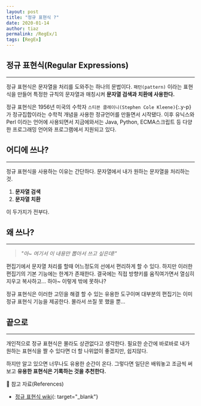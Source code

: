 ```yaml
---
layout: post
title: "정규 표현식 ?"
date: 2020-01-14
author: tiaz
permalink: /RegEx/1
tags: [RegEx]
---
```

## 정규 표현식(Regular Expressions)
---
정규 표현식은 문자열을 처리를 도와주는 하나의 문법이다. `패턴(pattern)` 이라는 표현식을
만들어 특정한 규칙의 문자열과 매칭시켜 **문자열 검색과 치환에 사용한다.**

정규 표현식은 1956년 미국의 수학자 `스티븐 클레이니(Stephen Cole Kleene)`{:.y-p} 가 정규집합이라는 수학적 개념을
사용한 정규언어를 만들면서 시작됐다. 이후 유닉스와 Perl 이라는 언어에 사용되면서 지금에와서는 
Java, Python, ECMA스크립트 등 다양한 프로그래밍 언어와 프로그램에서 지원되고 있다.
<br/>

## 어디에 쓰나?
---
정규 표현식을 사용하는 이유는 간단하다. 문자열에서 내가 원하는 문자열을 처리하는 것.

1. **문자열 검색**
2. **문자열 치환**

이 두가지가 전부다.
<br/>

## 왜 쓰나?
---
> _"아~ 여기서 이 내용만 뽑아서 쓰고 싶은데!"_

편집기에서 문자열 처리를 할때 어느정도의 선에서 편리하게 할 수 있다. 하지만 이러한 편집기의 기본 기능에는 한계가 존재한다. 결국에는 직접 방향키를 움직여가면서 열심히 지우고 복사하고... 하아~ 이렇게 밖에 못하나?

정규 표현식은 이러한 고민을 해결 할 수 있는 유용한 도구이며 대부분의 편집기는 이미 정규 표현식 기능을 제공한다. 몰라서 쓰질 못 했을 뿐...
<br/>

## 끝으로
---
개인적으로 정규 표현식은 몰라도 상관없다고 생각한다. 필요한 순간에 바로바로 내가 원하는
표현식을 짤 수 있다면 더 할 나위없이 좋겠지만, 쉽지않다.

하지만 알고 있으면 너무나도 유용한 순간이 온다. 그렇다면 일단은 배워놓고 조금씩 써보고
**유용한 표현식은 기록하는 것을 추천한다.**
<br/>

:pushpin: 참고 자료(References)
- [정규 표현식 wiki](https://ko.wikipedia.org/wiki/%EC%A0%95%EA%B7%9C_%ED%91%9C%ED%98%84%EC%8B%9D){: target="_blank"}
<br/>